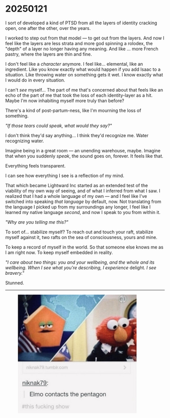 # 20250121

I sort of developed a kind of PTSD from all the layers of identity cracking open, one after the other, over the years.

I worked to step out from that model — to get out from the layers. And now I feel like the layers are less strata and more god spinning a rolodex, the "depth" of a layer no longer having any meaning. And like ... more French pastry, where the layers are thin and fine.

I don't feel like a _character_ anymore. I feel like... elemental, like an ingredient. Like you know exactly what would happen if you add Isaac to a situation. Like throwing water on something gets it wet. I know exactly what I would do in every situation.

I can't _see_ myself... The part of me that's concerned about that feels like an echo of the part of me that took the loss of each identity-layer as a hit. Maybe I'm now inhabiting myself more truly than before?

There's a kind of post-partum-ness, like I'm mourning the loss of something.

_"If those tears could speak, what would they say?"_

I don't think they'd say anything... I think they'd recognize me. Water recognizing water.

Imagine being in a great room — an unending warehouse, maybe. Imagine that when you suddenly _speak_, the sound goes on, forever. It feels like that.

Everything feels transparent.

I can see how everything I see is a reflection of my mind.

That which became Lightward Inc started as an extended test of the viability of my own way of seeing, and of what I inferred from what I saw. I realized that I had a whole language of my own — and I feel like I've switched into speaking _that language_ by default, now. Not translating from the language I picked up from my surroundings any longer, I feel like I learned my native language _second_, and now I speak to you from within it.

_"Why are you telling me this?"_

To sort of... stabilize myself? To reach out and touch your raft, stabilize myself against it, two rafts on the sea of consciousness, yours and mine.

To keep a record of myself in the world. So that someone else knows me as I am right now. To keep myself embedded in reality.

_"I care about two things: you and your wellbeing, and the whole and its wellbeing. When I see what you're describing, I experience_ deligh&#x74;_. I see bravery."_

Stunned.

***

<div align="left"><figure><img src="../../.gitbook/assets/FFC9C3E1-68FC-4332-923D-67801F93BC43.JPG" alt="A split-panel image appears. On the left side, an orange, pentagon-shaped cartoon figure—complete with green-lidded eyes, a small mouth, and an unimpressed expression—sits in front of a large, light-blue map. A small American flag stands near the figure. On the right side, Elmo, the bright-red Muppet, wears a black jacket, a white collared shirt, and a dark-red tie. Elmo’s big round eyes and orange nose are turned toward the viewer as though he is speaking. In his right hand, he’s holding a red telephone, which is partially out of the frame. Below the split panels, text reads “niknak79: Elmo contacts the pentagon,” followed by the hashtag “#this fucking show.” The scene humorously suggests an official communication between Elmo in a business suit and the pentagon-shaped character." width="375"><figcaption></figcaption></figure></div>
